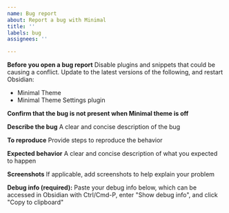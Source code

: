 ```yaml
---
name: Bug report
about: Report a bug with Minimal
title: ''
labels: bug
assignees: ''

---
```


**Before you open a bug report**
Disable plugins and snippets that could be causing a conflict. Update to the latest versions of the following, and restart Obsidian:

- Minimal Theme
- Minimal Theme Settings plugin

**Confirm that the bug is not present when Minimal theme is off**

**Describe the bug**
A clear and concise description of the bug

**To reproduce**
Provide steps to reproduce the behavior

**Expected behavior**
A clear and concise description of what you expected to happen

**Screenshots**
If applicable, add screenshots to help explain your problem

**Debug info (required):**
Paste your debug info below, which can be accessed in Obsidian with Ctrl/Cmd-P, enter "Show debug info", and click "Copy to clipboard"
